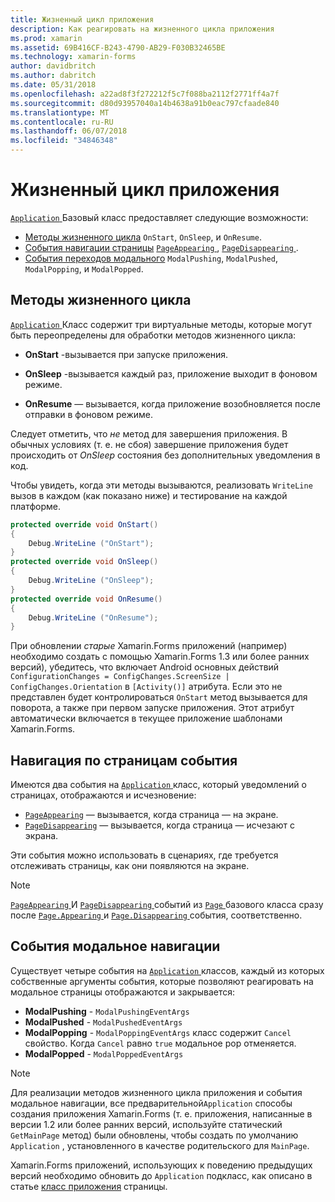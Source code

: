 ```yaml
---
title: Жизненный цикл приложения
description: Как реагировать на жизненного цикла приложения
ms.prod: xamarin
ms.assetid: 69B416CF-B243-4790-AB29-F030B32465BE
ms.technology: xamarin-forms
author: davidbritch
ms.author: dabritch
ms.date: 05/31/2018
ms.openlocfilehash: a22ad8f3f272212f5c7f088ba2112f2771ff4a7f
ms.sourcegitcommit: d80d93957040a14b4638a91b0eac797cfaade840
ms.translationtype: MT
ms.contentlocale: ru-RU
ms.lasthandoff: 06/07/2018
ms.locfileid: "34846348"
---
```

# <a name="app-lifecycle"></a>Жизненный цикл приложения

[ `Application` ](xref:Xamarin.Forms.Application) Базовый класс предоставляет следующие возможности:

* [Методы жизненного цикла](#Lifecycle_Methods) `OnStart`, `OnSleep`, и `OnResume`.
* [События навигации страницы](#page) [ `PageAppearing` ](xref:Xamarin.Forms.Application.PageAppearing), [ `PageDisappearing` ](xref:Xamarin.Forms.Application.PageDisappearing).
* [События переходов модального](#modal) `ModalPushing`, `ModalPushed`, `ModalPopping`, и `ModalPopped`.

<a name="Lifecycle_Methods" />

## <a name="lifecycle-methods"></a>Методы жизненного цикла

[ `Application` ](xref:Xamarin.Forms.Application) Класс содержит три виртуальные методы, которые могут быть переопределены для обработки методов жизненного цикла:

* **OnStart** -вызывается при запуске приложения.

* **OnSleep** -вызывается каждый раз, приложение выходит в фоновом режиме.

* **OnResume** — вызывается, когда приложение возобновляется после отправки в фоновом режиме.

Следует отметить, что *не* метод для завершения приложения.
В обычных условиях (т. е. не сбоя) завершение приложения будет происходить от *OnSleep* состояния без дополнительных уведомления в код.

Чтобы увидеть, когда эти методы вызываются, реализовать `WriteLine` вызов в каждом (как показано ниже) и тестирование на каждой платформе.

```csharp
protected override void OnStart()
{
    Debug.WriteLine ("OnStart");
}
protected override void OnSleep()
{
    Debug.WriteLine ("OnSleep");
}
protected override void OnResume()
{
    Debug.WriteLine ("OnResume");
}
```

При обновлении *старые* Xamarin.Forms приложений (например) необходимо создать с помощью Xamarin.Forms 1.3 или более ранних версий), убедитесь, что включает Android основных действий `ConfigurationChanges = ConfigChanges.ScreenSize | ConfigChanges.Orientation` в `[Activity()]` атрибута. Если это не представлен будет контролироваться `OnStart` метод вызывается для поворота, а также при первом запуске приложения. Этот атрибут автоматически включается в текущее приложение шаблонами Xamarin.Forms.

<a name="page" />

## <a name="page-navigation-events"></a>Навигация по страницам события

Имеются два события на [ `Application` ](xref:Xamarin.Forms.Application) класс, который уведомлений о страницах, отображаются и исчезновение:

- [`PageAppearing`](xref:Xamarin.Forms.Application.PageAppearing) — вызывается, когда страница — на экране.
- [`PageDisappearing`](xref:Xamarin.Forms.Application.PageDisappearing) — вызывается, когда страница — исчезают с экрана.

Эти события можно использовать в сценариях, где требуется отслеживать страницы, как они появляются на экране.

> [!NOTE]
> [ `PageAppearing` ](xref:Xamarin.Forms.Application.PageAppearing) И [ `PageDisappearing` ](xref:Xamarin.Forms.Application.PageDisappearing) событий из [ `Page` ](xref:Xamarin.Forms.Page) базового класса сразу после [ `Page.Appearing` ](xref:Xamarin.Forms.Page.Appearing) и [ `Page.Disappearing` ](xref:Xamarin.Forms.Page.Disappearing) события, соответственно.

<a name="modal" />

## <a name="modal-navigation-events"></a>События модальное навигации

Существует четыре события на [ `Application` ](xref:Xamarin.Forms.Application) классов, каждый из которых собственные аргументы события, которые позволяют реагировать на модальное страницы отображаются и закрывается:

* **ModalPushing** - `ModalPushingEventArgs`
* **ModalPushed** - `ModalPushedEventArgs`
* **ModalPopping** - `ModalPoppingEventArgs` класс содержит `Cancel` свойство. Когда `Cancel` равно `true` модальное pop отменяется.
* **ModalPopped** - `ModalPoppedEventArgs`

> [!NOTE]
> Для реализации методов жизненного цикла приложения и события модальное навигации, все предварительной`Application` способы создания приложения Xamarin.Forms (т. е. приложения, написанные в версии 1.2 или более ранних версий, используйте статический `GetMainPage` метод) были обновлены, чтобы создать по умолчанию `Application` , установленного в качестве родительского для `MainPage`.
>
> Xamarin.Forms приложений, использующих к поведению предыдущих версий необходимо обновить до `Application` подкласс, как описано в статье [класс приложения](~/xamarin-forms/app-fundamentals/application-class.md) страницы.

